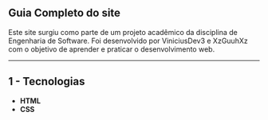 ## Guia Completo do site

Este site surgiu como parte de um projeto acadêmico da disciplina de Engenharia de Software. Foi desenvolvido por ViniciusDev3 e XzGuuhXz com o objetivo de aprender e praticar o desenvolvimento web.

---

## 1 - Tecnologias

- **HTML**
- **CSS**
